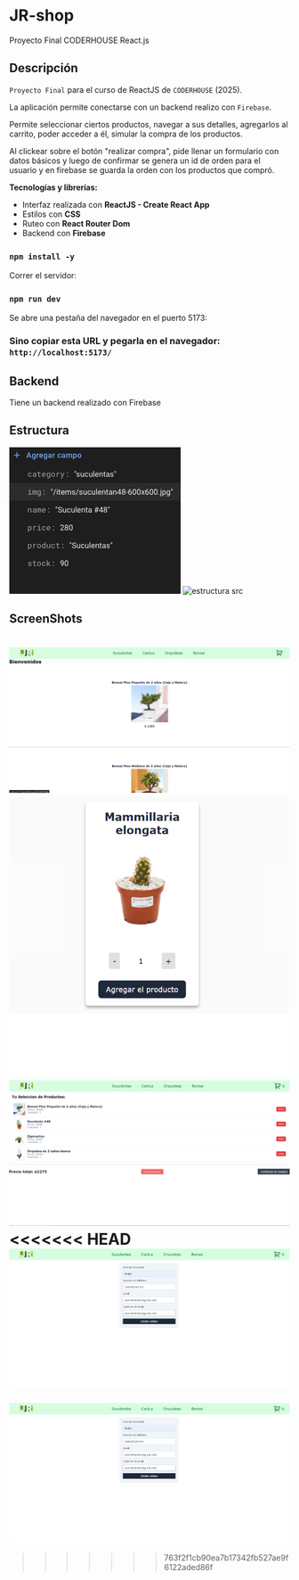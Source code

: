 # JR-shop
 Proyecto Final CODERHOUSE React.js 


## Descripción

`Proyecto Final` para el curso de ReactJS de `CODERHOUSE` (2025).

La aplicación permite conectarse con un backend realizo con `Firebase`.

Permite seleccionar ciertos productos, navegar a sus detalles, agregarlos al carrito, poder acceder a él, simular la compra de los productos.

Al clickear sobre el botón "realizar compra", pide llenar un formulario con datos básicos y luego de confirmar
se genera un id de orden para el usuario y en firebase se guarda la orden con los productos que compró.

**Tecnologías y librerías:**

- Interfaz realizada con **ReactJS - Create React App**
- Estilos con **CSS**
- Ruteo con **React Router Dom**
- Backend con **Firebase**

### `npm install -y`

Correr el servidor:

### `npm run dev`


Se abre una pestaña del navegador en el puerto 5173:

### Sino copiar esta URL y pegarla en el navegador: `http://localhost:5173/`

## Backend

Tiene un backend realizado con Firebase

## Estructura

![estructura FireBase](https://raw.githubusercontent.com/Jesus-romero04/React-Js-trabajo-Jesus-Romero/main/.github/images/imagen.png)
![estructura src](https://raw.githubusercontent.com/jespitiasa/petit-racine/main/.github/images/imagen-2.png)


## ScreenShots

![image00](https://raw.githubusercontent.com/Jesus-romero04/React-Js-trabajo-Jesus-Romero/main/.github/images/imagen-3.png)
![image01](https://raw.githubusercontent.com/Jesus-romero04/React-Js-trabajo-Jesus-Romero/main/.github/images/imagen-4.png)
![image02](https://raw.githubusercontent.com/Jesus-romero04/React-Js-trabajo-Jesus-Romero/main/.github/images/imagen-5.png)
<<<<<<< HEAD
![image03](https://raw.githubusercontent.com/Jesus-romero04/React-Js-trabajo-Jesus-Romero/main/.github/images/imagen-6.png)
=======
![image03](https://raw.githubusercontent.com/Jesus-romero04/React-Js-trabajo-Jesus-Romero/main/.github/images/imagen-6.png)
>>>>>>> 763f2f1cb90ea7b17342fb527ae9f6122aded86f
